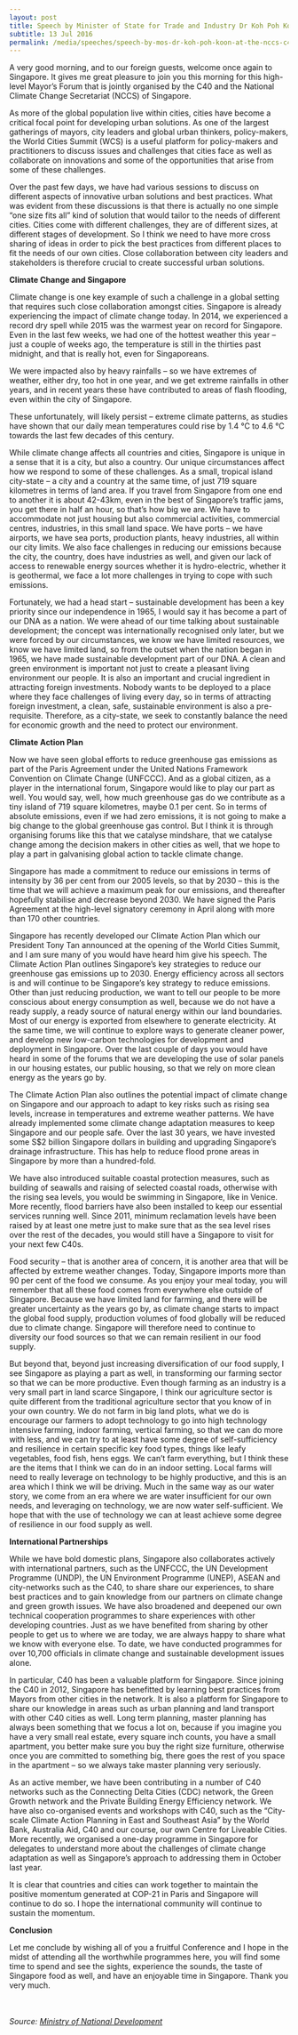 ```yaml
---
layout: post
title: Speech by Minister of State for Trade and Industry Dr Koh Poh Koon at the NCCS-C40 Co-Organised Forum "From Ambition to Action - The Vital Role of Cities in Achieving the Paris Agreement”
subtitle: 13 Jul 2016
permalink: /media/speeches/speech-by-mos-dr-koh-poh-koon-at-the-nccs-c40-co-organised-forum-from-ambition-to-action-the-vital-role-of-cities-in-achieving-the-paris-agreement-13-july-2016 
---
```


A very good morning, and to our foreign guests, welcome once again to Singapore. It gives me great pleasure to join you this morning for this high-level Mayor’s Forum that is jointly organised by the C40 and the National Climate Change Secretariat (NCCS) of Singapore. 

As more of the global population live within cities, cities have become a critical focal point for developing urban solutions. As one of the largest gatherings of mayors, city leaders and global urban thinkers, policy-makers, the World Cities Summit (WCS) is a useful platform for policy-makers and practitioners to discuss issues and challenges that cities face as well as collaborate on innovations and some of the opportunities that arise from some of these challenges. 

Over the past few days, we have had various sessions to discuss on different aspects of innovative urban solutions and best practices. What was evident from these discussions is that there is actually no one simple “one size fits all” kind of solution that would tailor to the needs of different cities. Cities come with different challenges, they are of different sizes, at different stages of development. So I think we need to have more cross sharing of ideas in order to pick the best practices from different places to fit the needs of our own cities. Close collaboration between city leaders and stakeholders is therefore crucial to create successful urban solutions.

**Climate Change and Singapore**

Climate change is one key example of such a challenge in a global setting that requires such close collaboration amongst cities. Singapore is already experiencing the impact of climate change today. In 2014, we experienced a record dry spell while 2015 was the warmest year on record for Singapore. Even in the last few weeks, we had one of the hottest weather this year – just a couple of weeks ago, the temperature is still in the thirties past midnight, and that is really hot, even for Singaporeans. 

We were impacted also by heavy rainfalls – so we have extremes of weather, either dry, too hot in one year, and we get extreme rainfalls in other years, and in recent years these have contributed to areas of flash flooding, even within the city of Singapore. 

These unfortunately, will likely persist – extreme climate patterns, as studies have shown that our daily mean temperatures could rise by 1.4 °C to 4.6 °C towards the last few decades of this century. 

While climate change affects all countries and cities, Singapore is unique in a sense that it is a city, but also a country. Our unique circumstances affect how we respond to some of these challenges. As a small, tropical island city-state – a city and a country at the same time, of just 719 square kilometres in terms of land area. If you travel from Singapore from one end to another it is about 42-43km, even in the best of Singapore’s traffic jams, you get there in half an hour, so that’s how big we are. We have to accommodate not just housing but also commercial activities, commercial centres, industries, in this small land space. We have ports – we have airports, we have sea ports, production plants, heavy industries, all within our city limits. We also face challenges in reducing our emissions because the city, the country, does have industries as well, and given our lack of access to renewable energy sources whether it is hydro-electric, whether it is geothermal, we face a lot more challenges in trying to cope with such emissions. 

Fortunately, we had a head start – sustainable development has been a key priority since our independence in 1965, I would say it has become a part of our DNA as a nation. We were ahead of our time talking about sustainable development; the concept was internationally recognised only later, but we were forced by our circumstances, we know we have limited resources, we know we have limited land, so from the outset when the nation began in 1965, we have made sustainable development part of our DNA. A clean and green environment is important not just to create a pleasant living environment our people. It is also an important and crucial ingredient in attracting foreign investments. Nobody wants to be deployed to a place where they face challenges of living every day, so in terms of attracting foreign investment, a clean, safe, sustainable environment is also a pre-requisite. Therefore, as a city-state, we seek to constantly balance the need for economic growth and the need to protect our environment. 

**Climate Action Plan**

Now we have seen global efforts to reduce greenhouse gas emissions as part of the Paris Agreement under the United Nations Framework Convention on Climate Change (UNFCCC). And as a global citizen, as a player in the international forum, Singapore would like to play our part as well. You would say, well, how much greenhouse gas do we contribute as a tiny island of 719 square kilometres, maybe 0.1 per cent. So in terms of absolute emissions, even if we had zero emissions, it is not going to make a big change to the global greenhouse gas control. But I think it is through organising forums like this that we catalyse mindshare, that we catalyse change among the decision makers in other cities as well, that we hope to play a part in galvanising global action to tackle climate change. 

Singapore has made a commitment to reduce our emissions in terms of intensity by 36 per cent from our 2005 levels, so that by 2030 – this is the time that we will achieve a maximum peak for our emissions, and thereafter hopefully stabilise and decrease beyond 2030. We have signed the Paris Agreement at the high-level signatory ceremony in April along with more than 170 other countries. 

Singapore has recently developed our Climate Action Plan which our President Tony Tan announced at the opening of the World Cities Summit, and I am sure many of you would have heard him give his speech. The Climate Action Plan outlines Singapore’s key strategies to reduce our greenhouse gas emissions up to 2030. Energy efficiency across all sectors is and will continue to be Singapore’s key strategy to reduce emissions. Other than just reducing production, we want to tell our people to be more conscious about energy consumption as well, because we do not have a ready supply, a ready source of natural energy within our land boundaries. Most of our energy is exported from elsewhere to generate electricity. At the same time, we will continue to explore ways to generate cleaner power, and develop new low-carbon technologies for development and deployment in Singapore. Over the last couple of days you would have heard in some of the forums that we are developing the use of solar panels in our housing estates, our public housing, so that we rely on more clean energy as the years go by. 

The Climate Action Plan also outlines the potential impact of climate change on Singapore and our approach to adapt to key risks such as rising sea levels, increase in temperatures and extreme weather patterns. We have already implemented some climate change adaptation measures to keep Singapore and our people safe. Over the last 30 years, we have invested some S$2 billion Singapore dollars in building and upgrading Singapore’s drainage infrastructure. This has help to reduce flood prone areas in Singapore by more than a hundred-fold. 

We have also introduced suitable coastal protection measures, such as building of seawalls and raising of selected coastal roads, otherwise with the rising sea levels, you would be swimming in Singapore, like in Venice. More recently, flood barriers have also been installed to keep our essential services running well. Since 2011, minimum reclamation levels have been raised by at least one metre just to make sure that as the sea level rises over the rest of the decades, you would still have a Singapore to visit for your next few C40s. 

Food security – that is another area of concern, it is another area that will be affected by extreme weather changes. Today, Singapore imports more than 90 per cent of the food we consume. As you enjoy your meal today, you will remember that all these food comes from everywhere else outside of Singapore. Because we have limited land for farming, and there will be greater uncertainty as the years go by, as climate change starts to impact the global food supply, production volumes of food globally will be reduced due to climate change. Singapore will therefore need to continue to diversity our food sources so that we can remain resilient in our food supply. 

But beyond that, beyond just increasing diversification of our food supply, I see Singapore as playing a part as well, in transforming our farming sector so that we can be more productive. Even though farming as an industry is a very small part in land scarce Singapore, I think our agriculture sector is quite different from the traditional agriculture sector that you know of in your own country. We do not farm in big land plots, what we do is encourage our farmers to adopt technology to go into high technology intensive farming, indoor farming, vertical farming, so that we can do more with less, and we can try to at least have some degree of self-sufficiency and resilience in certain specific key food types, things like leafy vegetables, food fish, hens eggs. We can’t farm everything, but I think these are the items that I think we can do in an indoor setting. Local farms will need to really leverage on technology to be highly productive, and this is an area which I think we will be driving. Much in the same way as our water story, we come from an era where we are water insufficient for our own needs, and leveraging on technology, we are now water self-sufficient. We hope that with the use of technology we can at least achieve some degree of resilience in our food supply as well.

**International Partnerships**

While we have bold domestic plans, Singapore also collaborates actively with international partners, such as the UNFCCC, the UN Development Programme (UNDP), the UN Environment Programme (UNEP), ASEAN and city-networks such as the C40, to share share our experiences, to share best practices and to gain knowledge from our partners on climate change and green growth issues. We have also broadened and deepened our own technical cooperation programmes to share experiences with other developing countries. Just as we have benefited from sharing by other people to get us to where we are today, we are always happy to share what we know with everyone else. To date, we have conducted programmes for over 10,700 officials in climate change and sustainable development issues alone. 

In particular, C40 has been a valuable platform for Singapore. Since joining the C40 in 2012, Singapore has benefitted by learning best practices from Mayors from other cities in the network. It is also a platform for Singapore to share our knowledge in areas such as urban planning and land transport with other C40 cities as well. Long term planning, master planning has always been something that we focus a lot on, because if you imagine you have a very small real estate, every square inch counts, you have a small apartment, you better make sure you buy the right size furniture, otherwise once you are committed to something big, there goes the rest of you space in the apartment – so we always take master planning very seriously. 

As an active member, we have been contributing in a number of C40 networks such as the Connecting Delta Cities (CDC) network, the Green Growth network and the Private Building Energy Efficiency network. We have also co-organised events and workshops with C40, such as the “City-scale Climate Action Planning in East and Southeast Asia” by the World Bank, Australia Aid, C40 and our course, our own Centre for Liveable Cities. More recently, we organised a one-day programme in Singapore for delegates to understand more about the challenges of climate change adaptation as well as Singapore’s approach to addressing them in October last year. 

It is clear that countries and cities can work together to maintain the positive momentum generated at COP-21 in Paris and Singapore will continue to do so. I hope the international community will continue to sustain the momentum.

**Conclusion**

Let me conclude by wishing all of you a fruitful Conference and I hope in the midst of attending all the worthwhile programmes here, you will find some time to spend and see the sights, experience the sounds, the taste of Singapore food as well, and have an enjoyable time in Singapore. Thank you very much.
<br><br><br>

*Source: [<a href="https://www.mnd.gov.sg/" target="_blank">Ministry of National Development</a>](https://www.mnd.gov.sg/)*


